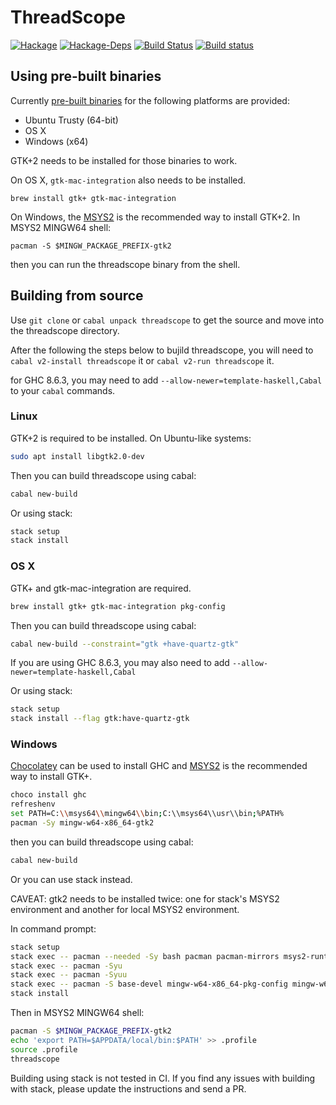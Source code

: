 # ThreadScope
[![Hackage](https://img.shields.io/hackage/v/threadscope.svg)](https://hackage.haskell.org/package/threadscope)
[![Hackage-Deps](https://img.shields.io/hackage-deps/v/threadscope.svg)](http://packdeps.haskellers.com/feed?needle=threadscope)
[![Build Status](https://travis-ci.org/haskell/ThreadScope.svg?branch=master)](https://travis-ci.org/haskell/ThreadScope)
[![Build status](https://ci.appveyor.com/api/projects/status/tiwkb7k6p38dde03/branch/master?svg=true)](https://ci.appveyor.com/project/maoe/threadscope-44t6e/branch/master)

## Using pre-built binaries

Currently [pre-built binaries](https://github.com/haskell/ThreadScope/releases) for the following platforms are provided:

* Ubuntu Trusty (64-bit)
* OS X
* Windows (x64)

GTK+2 needs to be installed for those binaries to work.

On OS X, `gtk-mac-integration` also needs to be installed.
```
brew install gtk+ gtk-mac-integration
```

On Windows, the [MSYS2](http://www.msys2.org) is the recommended way to install GTK+2. In MSYS2 MINGW64 shell:
```
pacman -S $MINGW_PACKAGE_PREFIX-gtk2
```
then you can run the threadscope binary from the shell.

## Building from source

Use `git clone` or `cabal unpack threadscope` to get the source and move into the threadscope directory.

After the following the steps below to bujild threadscope, you will need to `cabal v2-install threadscope` it 
or `cabal v2-run threadscope` it.

for GHC 8.6.3, you may need to add `--allow-newer=template-haskell,Cabal` to your `cabal` commands.

### Linux

GTK+2 is required to be installed. On Ubuntu-like systems:

```sh
sudo apt install libgtk2.0-dev
```

Then you can build threadscope using cabal:
```sh
cabal new-build
```

Or using stack:
```sh
stack setup
stack install
```

### OS X

GTK+ and gtk-mac-integration are required.

```sh
brew install gtk+ gtk-mac-integration pkg-config
```

Then you can build threadscope using cabal:
```sh
cabal new-build --constraint="gtk +have-quartz-gtk"
```

If you are using GHC 8.6.3, you may also need to add `--allow-newer=template-haskell,Cabal`

Or using stack:
```sh
stack setup
stack install --flag gtk:have-quartz-gtk
```

### Windows

[Chocolatey](https://chocolatey.org/) can be used to install GHC and [MSYS2](https://www.msys2.org/) is the recommended way to install GTK+.

```sh
choco install ghc
refreshenv
set PATH=C:\\msys64\\mingw64\\bin;C:\\msys64\\usr\\bin;%PATH%
pacman -Sy mingw-w64-x86_64-gtk2
```

then you can build threadscope using cabal:

```sh
cabal new-build
```

Or you can use stack instead.

CAVEAT: gtk2 needs to be installed twice: one for stack's MSYS2 environment and another for local MSYS2 environment.

In command prompt:
```sh
stack setup
stack exec -- pacman --needed -Sy bash pacman pacman-mirrors msys2-runtime msys2-runtime-devel
stack exec -- pacman -Syu
stack exec -- pacman -Syuu
stack exec -- pacman -S base-devel mingw-w64-x86_64-pkg-config mingw-w64-x86_64-toolchain mingw-w64-x86_64-gtk2
stack install
```

Then in MSYS2 MINGW64 shell:
```sh
pacman -S $MINGW_PACKAGE_PREFIX-gtk2
echo 'export PATH=$APPDATA/local/bin:$PATH' >> .profile
source .profile
threadscope
```

Building using stack is not tested in CI. If you find any issues with building with stack, please update the instructions and send a PR.
